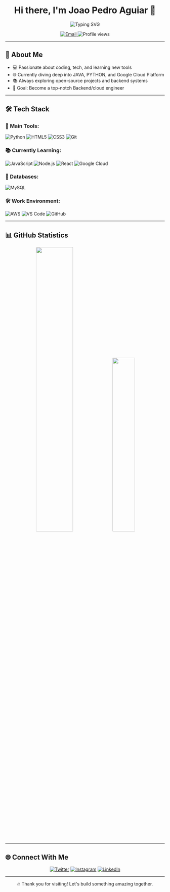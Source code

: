 <!-- Stylish GitHub Profile README for Joao 👨‍💻 -->

<h1 align="center">Hi there, I'm Joao Pedro Aguiar 👋</h1>

<p align="center">
  <img src="https://readme-typing-svg.demolab.com?font=Fira+Code&weight=500&size=24&pause=1000&center=true&vCenter=true&width=435&lines=Full+Stack+Developer;Cloud+Enthusiast+%7C+Lifelong+Learner;Always+Building+and+Improving" alt="Typing SVG" />
</p>

<p align="center">
  <a href="mailto:joaoguiar2000@gmail.com">
    <img alt="Email" src="https://img.shields.io/badge/Email-D14836?style=flat&logo=gmail&logoColor=white"/>
  </a>
  <img src="https://komarev.com/ghpvc/?username=TI0J0A0&label=Profile%20views&color=0e75b6&style=flat" alt="Profile views" />
</p>

---

## 🚀 About Me

- 💻 Passionate about coding, tech, and learning new tools
- 🌐 Currently diving deep into JAVA, PYTHON, and Google Cloud Platform
- 📚 Always exploring open-source projects and backend systems
- 🎯 Goal: Become a top-notch Backend/cloud engineer

---

## 🛠️ Tech Stack

### 🚀 Main Tools:
![Python](https://img.shields.io/badge/Python-3670A0?style=for-the-badge&logo=python&logoColor=ffdd54)
![HTML5](https://img.shields.io/badge/HTML-E34F26?style=for-the-badge&logo=html5&logoColor=white)
![CSS3](https://img.shields.io/badge/CSS-1572B6?style=for-the-badge&logo=css3&logoColor=white)
![Git](https://img.shields.io/badge/GIT-F05032?style=for-the-badge&logo=git&logoColor=white)

### 📚 Currently Learning:
![JavaScript](https://img.shields.io/badge/JavaScript-F7DF1E?style=for-the-badge&logo=javascript&logoColor=black)
![Node.js](https://img.shields.io/badge/Node.js-339933?style=for-the-badge&logo=nodedotjs&logoColor=white)
![React](https://img.shields.io/badge/React-20232A?style=for-the-badge&logo=react&logoColor=61DAFB)
![Google Cloud](https://img.shields.io/badge/GCP-4285F4?style=for-the-badge&logo=google-cloud&logoColor=white)

### 💾 Databases:
![MySQL](https://img.shields.io/badge/MySQL-00758F?style=for-the-badge&logo=mysql&logoColor=white)

### 🛠️ Work Environment:
![AWS](https://img.shields.io/badge/AWS-FF9900?style=for-the-badge&logo=amazonaws&logoColor=white)
![VS Code](https://img.shields.io/badge/VSCode-007ACC?style=for-the-badge&logo=visual-studio-code&logoColor=white)
![GitHub](https://img.shields.io/badge/GitHub-181717?style=for-the-badge&logo=github&logoColor=white)

---

## 📊 GitHub Statistics

<div align="center">
  <img src="https://github-readme-stats.vercel.app/api?username=TI0J0A0&show_icons=true&theme=radical&count_private=true&hide=issues" width="48%" />
   <img src="https://github-readme-stats.vercel.app/api/top-langs/?username=TI0J0A0&layout=compact&theme=radical" width="37.5%" />
</div>



---

## 🌐 Connect With Me

<div align="center">

[![Twitter](https://img.shields.io/badge/Twitter-1DA1F2.svg?style=for-the-badge&logo=Twitter&logoColor=white)](https://twitter.com/joaoguiar_5)
[![Instagram](https://img.shields.io/badge/Instagram-E4405F.svg?style=for-the-badge&logo=Instagram&logoColor=white)](https://www.instagram.com/joaoguiar_5/)
[![LinkedIn](https://img.shields.io/badge/LinkedIn-0077B5.svg?style=for-the-badge&logo=LinkedIn&logoColor=white)](https://www.linkedin.com/in/joaopedroaguiar99/)

</div>

---

<p align="center">🔥 Thank you for visiting! Let's build something amazing together.</p>
